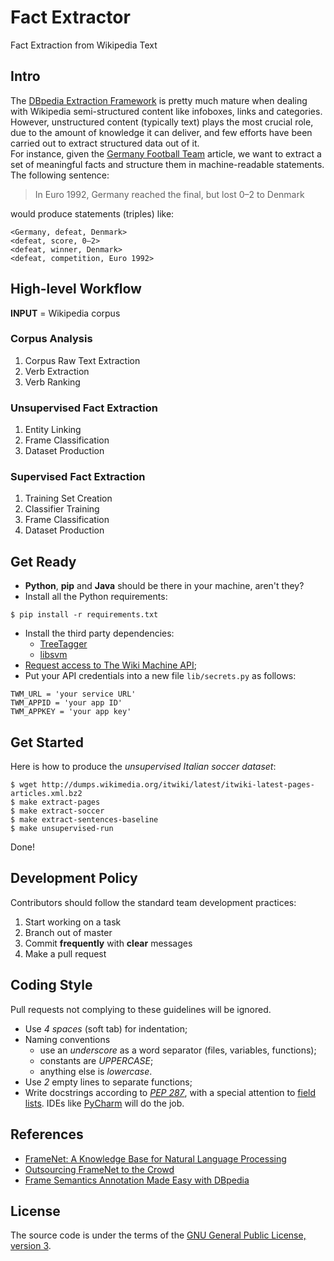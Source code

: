 # Fact Extractor
Fact Extraction from Wikipedia Text

## Intro
The [DBpedia Extraction Framework](http://dbpedia.org) is pretty much mature when dealing with Wikipedia semi-structured content like infoboxes, links and categories.  
However, unstructured content (typically text) plays the most crucial role, due to the amount of knowledge it can deliver, and few efforts have been carried out to extract structured data out of it.  
For instance, given the [Germany Football Team](http://en.wikipedia.org/wiki/Germany_national_football_team) article, we want to extract a set of meaningful facts and structure them in machine-readable statements.  
The following sentence:
> In Euro 1992, Germany reached the final, but lost 0–2 to Denmark

would produce statements (triples) like:
```
<Germany, defeat, Denmark>
<defeat, score, 0–2>
<defeat, winner, Denmark>
<defeat, competition, Euro 1992>
```

## High-level Workflow
**INPUT** = Wikipedia corpus

### Corpus Analysis
1. Corpus Raw Text Extraction
2. Verb Extraction
3. Verb Ranking

### Unsupervised Fact Extraction
1. Entity Linking
2. Frame Classification
3. Dataset Production

### Supervised Fact Extraction
1. Training Set Creation
2. Classifier Training
3. Frame Classification
4. Dataset Production

## Get Ready
- **Python**, **pip** and **Java** should be there in your machine, aren't they?
- Install all the Python requirements:
```
$ pip install -r requirements.txt
```
- Install the third party dependencies:
    - [TreeTagger](http://www.cis.uni-muenchen.de/~schmid/tools/TreeTagger/)
    - [libsvm](http://www.csie.ntu.edu.tw/~cjlin/libsvm/)
- [Request access to The Wiki Machine API](mailto:giuliano@fbk.eu);
- Put your API credentials into a new file `lib/secrets.py` as follows:
```
TWM_URL = 'your service URL'
TWM_APPID = 'your app ID'
TWM_APPKEY = 'your app key'
```

## Get Started
Here is how to produce the *unsupervised Italian soccer dataset*:
```
$ wget http://dumps.wikimedia.org/itwiki/latest/itwiki-latest-pages-articles.xml.bz2
$ make extract-pages
$ make extract-soccer
$ make extract-sentences-baseline
$ make unsupervised-run
```
Done!

## Development Policy
Contributors should follow the standard team development practices:

1. Start working on a task
2. Branch out of master
3. Commit **frequently** with **clear** messages
4. Make a pull request

## Coding Style
Pull requests not complying to these guidelines will be ignored.
- Use *4 spaces* (soft tab) for indentation;
- Naming conventions
  - use an *underscore* as a word separator (files, variables, functions);
  - constants are *UPPERCASE*;
  - anything else is *lowercase*.
- Use *2* empty lines to separate functions;
- Write docstrings according to *[PEP 287](https://www.python.org/dev/peps/pep-0287/)*, with a special attention to [field lists](http://sphinx-doc.org/domains.html#info-field-lists). IDEs like [PyCharm](https://www.jetbrains.com/pycharm/help/creating-documentation-comments.html) will do the job.

## References
- [FrameNet: A Knowledge Base for Natural Language Processing](http://www.aclweb.org/anthology/W/W14/W14-3001.pdf)
- [Outsourcing FrameNet to the Crowd](http://www.aclweb.org/anthology/P13-2130)
- [Frame Semantics Annotation Made Easy with DBpedia](http://ceur-ws.org/Vol-1030/paper-03.pdf)

## License
The source code is under the terms of the [GNU General Public License, version 3](http://www.gnu.org/licenses/gpl.html).
